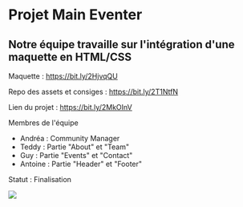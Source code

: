 # Projet Main Eventer

## Notre équipe travaille sur l'intégration d'une maquette en HTML/CSS

Maquette : https://bit.ly/2HjvqQU

Repo des assets et consiges : https://bit.ly/2T1NtfN

Lien du projet : https://bit.ly/2MkOInV

Membres de l'équipe

- Andréa : Community Manager
- Teddy : Partie "About" et "Team"
- Guy : Partie "Events" et "Contact"
- Antoine : Partie "Header" et "Footer"

Statut : Finalisation

<img src="https://image.noelshack.com/fichiers/2019/04/2/1548112806-sans-titre.png">
